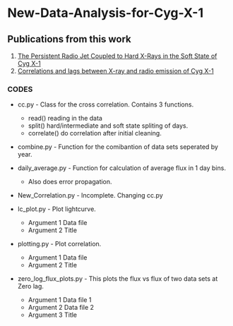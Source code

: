 # New-Data-Analysis-for-Cyg-X-1

## Publications from this work

1. [The Persistent Radio Jet Coupled to Hard X-Rays in the Soft State of Cyg X-1](https://ui.adsabs.harvard.edu/abs/2020ApJ...894L..18Z/abstract)
2. [Correlations and lags between X-ray and radio emission of Cyg X-1](https://arxiv.org/abs/2004.11786)

### CODES

* cc.py - Class for the cross correlation. Contains 3 functions.
    - read() reading in the data
    - split() hard/intermediate and soft state spliting of days.
    - correlate() do correlation after initial cleaning.

* combine.py - Function for the comibantion of data sets seperated by year.
* daily_average.py - Function for calculation of average flux in 1 day bins.
    - Also does error propagation.
* New_Correlation.py - Incomplete. Changing cc.py
* lc_plot.py - Plot lightcurve.
    - Argument 1 Data file
    - Argument 2 Title
* plotting.py - Plot correlation. 
    - Argument 1 Data file
    - Argument 2 Title
* zero_log_flux_plots.py - This plots the flux vs flux of two data sets at Zero lag.
    - Argument 1 Data file 1
    - Argument 2 Data file 2
    - Argument 3 Title
